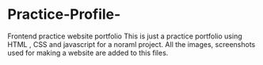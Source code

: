 # Practice-Profile-
Frontend practice website portfolio
This is just a practice portfolio using HTML , CSS and javascript for a noraml project.
All the images, screenshots used for making a website are added to this files.
